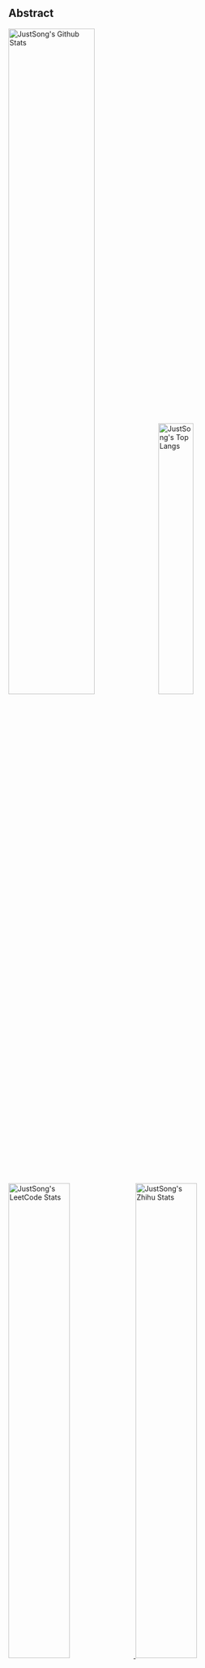 ## Abstract
<p>
  <img src="https://github-readme-stats.vercel.app/api?username=songquanpeng&show_icons=true&hide_border=true" alt="JustSong's Github Stats" width="58%" />
  <img src="https://github-readme-stats.vercel.app/api/top-langs/?username=songquanpeng&layout=compact&hide_border=true&langs_count=10" alt="JustSong's Top Langs" width="37%" /> 
</p>

<a href="https://github.com/songquanpeng/stats-cards">
<p>
  <img src="https://stats.justsong.cn/api/leetcode/?username=quanpeng&theme=light" alt="JustSong's LeetCode Stats" width="49%" />
  <img src="https://stats.justsong.cn/api/zhihu/?username=songwonderful&theme=light" alt="JustSong's Zhihu Stats" width="49%" /> 
</p>
</a>

![skills](https://skillicons.dev/icons?i=c,cpp,go,py,html,css,js,nodejs,java,md,pytorch,tensorflow,flask,fastapi,express,qt,react,cmake,docker,git,linux,nginx,mysql,redis,sqlite,githubactions,heroku,vercel,visualstudio,vscode)


## Top Projects
|Project|Description|Stars|
|:--|:--|:--|
|[message-pusher](https://github.com/songquanpeng/message-pusher)|搭建专属于你的消息推送服务，支持多种消息推送方式，支持 Markdown，仅单可执行文件，开箱即用|`579⭐`|
|[go-file](https://github.com/songquanpeng/go-file)|基于 Go 的文件分享工具，仅单可执行文件，开箱即用，内置图床和视频播放页面. File sharing tool based on Go.|`440⭐`|
|[pytorch-template](https://github.com/songquanpeng/pytorch-template)|To be the world's best PyTorch project template.|`140⭐`|
|[pronunciation-corrector](https://github.com/songquanpeng/pronunciation-corrector)|拯救你的英语发音，告别因发音错误带来的尴尬！|`103⭐`|
|[stats-cards](https://github.com/songquanpeng/stats-cards)|在 README 中展示你在知乎，GitHub，B 站，LeetCode，掘金，CSDN，牛客等网站的数据，也可用于服务状态监控. Show your LeetCode & GitHub stats in GitHub Profile.|`102⭐`|
|[blog](https://github.com/songquanpeng/blog)|基于 Node.js 的个人博客系统. Node.js based blog system.|`38⭐`|
|[battle-city](https://github.com/songquanpeng/battle-city)|基于 TypeScript 的《坦克大战》的非标准实现. Yet another Battle City implementation with TypeScript.|`22⭐`|
|[microblog](https://github.com/songquanpeng/microblog)|基于 Go 的个人微博客，一个供你闲言碎语的地方. Go based microblog system.|`18⭐`|
|[L2M-GAN](https://github.com/songquanpeng/L2M-GAN)|Unofficial PyTorch implementation of "L2M-GAN: Learning To Manipulate Latent Space Semantics for Facial Attribute Editing".|`16⭐`|
|[v2ex-clone](https://github.com/songquanpeng/v2ex-clone)|V2EX 风格的论坛程序. V2EX's Node.js clone.|`16⭐`|

## Recent Updates
|Project|Description|Last Update|
|:--|:--|:--|
|[blog](https://github.com/songquanpeng/blog)|基于 Node.js 的个人博客系统. Node.js based blog system.|![2022-12-04 12:29:13](https://img.shields.io/badge/2022--12--04-12%3A29%3A13-brightgreen?style=flat-square)|
|[blog-theme-w3](https://github.com/songquanpeng/blog-theme-w3)|Theme for the following blog system: https://github.com/songquanpeng/blog|![2022-12-04 12:07:00](https://img.shields.io/badge/2022--12--04-12%3A07%3A00-brightgreen?style=flat-square)|
|[message-pusher](https://github.com/songquanpeng/message-pusher)|搭建专属于你的消息推送服务，支持多种消息推送方式，支持 Markdown，仅单可执行文件，开箱即用|![2022-12-03 11:23:04](https://img.shields.io/badge/2022--12--03-11%3A23%3A04-brightgreen?style=flat-square)|
|[pdf2excel](https://github.com/songquanpeng/pdf2excel)|将 PDF 文件转化为 Excel 表格. Convert your PDF files to Excel files.|![2022-12-01 01:04:09](https://img.shields.io/badge/2022--12--01-01%3A04%3A09-brightgreen?style=flat-square)|
|[songquanpeng](https://github.com/songquanpeng/songquanpeng)|Automatically update your GitHub profile with GitHub Actions.|![2022-11-27 20:31:25](https://img.shields.io/badge/2022--11--27-20%3A31%3A25-brightgreen?style=flat-square)|
|[gin-template](https://github.com/songquanpeng/gin-template)|用于 Gin & React 项目的模板. Template for Gin & React projects.|![2022-11-25 16:47:56](https://img.shields.io/badge/2022--11--25-16%3A47%3A56-brightgreen?style=flat-square)|
|[blog-theme-bootstrap5](https://github.com/songquanpeng/blog-theme-bootstrap5)|Theme for the following blog system: https://github.com/songquanpeng/blog|![2022-11-24 09:36:43](https://img.shields.io/badge/2022--11--24-09%3A36%3A43-brightgreen?style=flat-square)|
|[blog-theme-bootstrap](https://github.com/songquanpeng/blog-theme-bootstrap)|Theme for the following blog system: https://github.com/songquanpeng/blog|![2022-11-24 09:32:58](https://img.shields.io/badge/2022--11--24-09%3A32%3A58-brightgreen?style=flat-square)|
|[go-file](https://github.com/songquanpeng/go-file)|基于 Go 的文件分享工具，仅单可执行文件，开箱即用，内置图床和视频播放页面. File sharing tool based on Go.|![2022-11-23 11:33:36](https://img.shields.io/badge/2022--11--23-11%3A33%3A36-brightgreen?style=flat-square)|
|[personal-assistant](https://github.com/songquanpeng/personal-assistant)|让生活简单一点的个人助理应用. A personal assistant app that makes your life easier.|![2022-11-21 20:04:27](https://img.shields.io/badge/2022--11--21-20%3A04%3A27-brightgreen?style=flat-square)|



*Last updated on: 2022-12-04 20:31:02*

